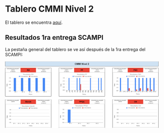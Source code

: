# Tablero CMMI Nivel 2

El tablero se encuentra [aquí](https://docs.google.com/spreadsheets/d/1trRd8J3lm7lMjZJck7JbxtUdJlLRZkapo7FPQ3G_J24/edit?usp=sharing).

## Resultados 1ra entrega SCAMPI

La pestaña general del tablero se ve así después de la 1ra entrega del SCAMPI:

![Resultados 1ra entrega](../static/img/tablero-cmmi/primera-entrega-scampi.png)